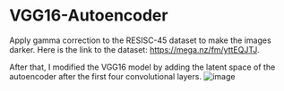 # VGG16-Autoencoder

Apply gamma correction to the RESISC-45 dataset to make the images darker. Here is the link to the dataset: https://mega.nz/fm/yttEQJTJ.

After that, I modified the VGG16 model by adding the latent space of the autoencoder after the first four convolutional layers. 
![image](https://github.com/Bao-Thien-Ngo/VGG16-Autoencoder/assets/79235839/bc2edeb0-11ce-416b-9233-23b5e3fd9bb4)
